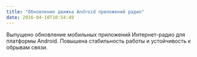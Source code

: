```yaml
---
title: "Обновление движка Android приложений радио"
date: 2016-04-18T10:54:49
---
```


Выпущено обновление мобильных приложений Интернет-радио для платформы Android. Повышена стабильность работы и устойчивость к обрывам связи.